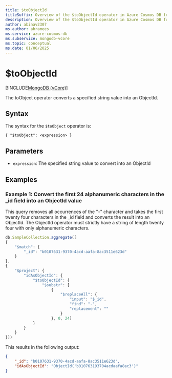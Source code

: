 ```yaml
---
title: $toObjectId
titleSuffix: Overview of the $toObjectId operator in Azure Cosmos DB for MongoDB vCore
description: Overview of the $toObjectId operator in Azure Cosmos DB for MongoDB vCore
author: abinav2307
ms.author: abramees
ms.service: azure-cosmos-db
ms.subservice: mongodb-vcore
ms.topic: conceptual
ms.date: 01/06/2025
---
```


# $toObjectId 

[!INCLUDE[MongoDB (vCore)](~/reusable-content/ce-skilling/azure/includes/cosmos-db/includes/appliesto-mongodb-vcore.md)]

The toObject operator converts a specified string value into an ObjectId.

## Syntax

The syntax for the `$toObject` operator is:

```mongodb
{ "$toObject": <expression> }
```

## Parameters

- `expression`: The specified string value to convert into an ObjectId

## Examples

### Example 1: Convert the first 24 alphanumeric characters in the _id field into an ObjectId value

This query removes all occurrences of the "-" character and takes the first twenty four characters in the _id field and converts the result into an ObjectId. The ObjectId operator must strictly have a string of length twenty four with only alphanumeric characters.

```javascript
db.SampleCollection.aggregate([
{
    "$match": {
        "_id": "b0107631-9370-4acd-aafa-8ac3511e623d"
    }
},
{
    "$project": {
        "idAsObjectId": {
            "$toObjectId": {
                "$substr": [
                    {
                        "$replaceAll": {
                            "input": "$_id",
                            "find": "-",
                            "replacement": ""
                        }
                    }, 0, 24]
            }
        }
    }
}])
```

This results in the following output:

```json
{
    "_id": "b0107631-9370-4acd-aafa-8ac3511e623d",
    "idAsObjectId": "ObjectId('b010763193704acdaafa8ac3')"
}
```
